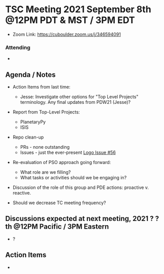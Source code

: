 # TSC Meeting 2021 September 8th @12PM PDT & MST / 3PM EDT
- Zoom Link: https://cuboulder.zoom.us/j/346594091

### Attending
-

## Agenda / Notes
- Action Items from last time:
  - Jesse: Investigate other options for "Top Level Projects" terminology.
  Any final updates from PDW21 (Jesse)?


- Report from Top-Level Projects:
  - PlanetaryPy
  - ISIS

- Repo clean-up
  - PRs - none outstanding
  - Issues - just the ever-present [Logo Issue #56](https://github.com/planetarysoftware/TSC/issues/56)

- Re-evaluation of PSO approach going forward:
	- What role are we filling?
	- What tasks or activities should we be engaging in?

- Discussion of the role of this group and PDE actions: proactive v. reactive.

- Should we decrease TC meeting frequency?


## Discussions expected at next meeting, 2021 ? ?th @12PM Pacific / 3PM Eastern
- ?

## Action Items
- 
